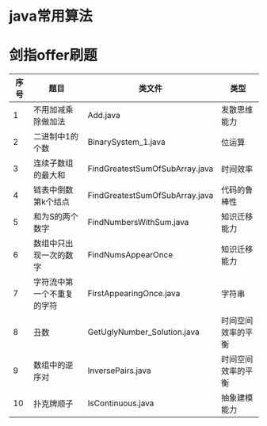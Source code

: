 # java常用算法



# 剑指offer刷题

| 序号 | 题目 | 类文件 | 类型 |
| ------ | ------ | ------ | ------ |
| 1 | 不用加减乘除做加法| Add.java | 发散思维能力 |
| 2 | 二进制中1的个数 | BinarySystem_1.java | 位运算 |
| 3 | 连续子数组的最大和 | FindGreatestSumOfSubArray.java | 时间效率 |
| 4 | 链表中倒数第k个结点 | FindGreatestSumOfSubArray.java | 代码的鲁棒性 |
| 5 | 和为S的两个数字 | FindNumbersWithSum.java | 知识迁移能力 |
| 6 | 数组中只出现一次的数字  | FindNumsAppearOnce | 知识迁移能力 |
| 7 | 字符流中第一个不重复的字符 | FirstAppearingOnce.java | 字符串 |
| 8 | 丑数 | GetUglyNumber_Solution.java | 时间空间效率的平衡 |
| 9 | 数组中的逆序对 | InversePairs.java |  时间空间效率的平衡 |
| 10| 扑克牌顺子 | IsContinuous.java | 抽象建模能力 |

